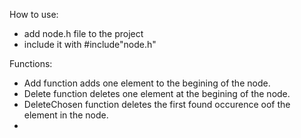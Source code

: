 
How to use:
 - add node.h file to the project 
 - include it with #include"node.h"

Functions:
 - Add function adds one element to the begining of the node.
 - Delete function deletes one element at the begining of the node.
 - DeleteChosen function deletes the first found occurence oof the element in the node.
 - 